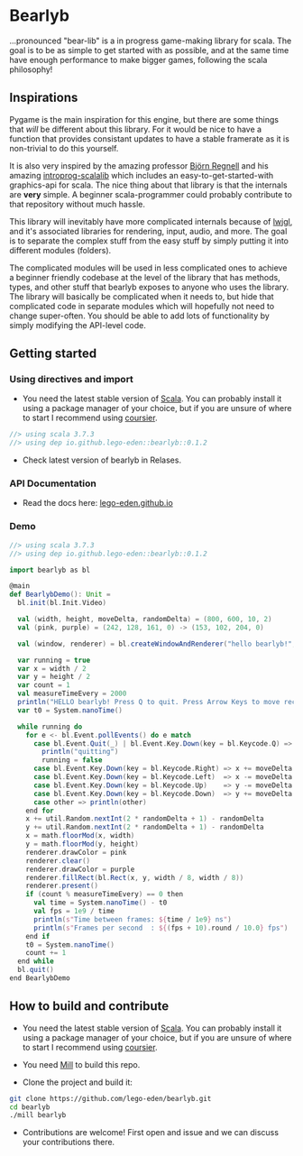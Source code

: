 # Bearlyb
...pronounced "bear-lib" is a in progress game-making library for scala. The goal is to be as simple to get started with as possible, and at the same time have enough performance to make bigger games, following the scala philosophy!

## Inspirations
Pygame is the main inspiration for this engine, but there are some things that *will* be different about this library. For it would be nice to have a function that provides consistant updates to have a stable framerate as it is non-trivial to do this yourself.

It is also very inspired by the amazing professor [Björn Regnell](https://github.com/bjornregnell) and his amazing [introprog-scalalib](https://github.com/lunduniversity/introprog-scalalib) which includes an easy-to-get-started-with graphics-api for scala. The nice thing about that library is that the internals are **very** simple. A beginner scala-programmer could probably contribute to that repository without much hassle.

This library will inevitably have more complicated internals because of [lwjgl](https://www.lwjgl.org/), and it's associated libraries for rendering, input, audio, and more. The goal is to separate the complex stuff from the easy stuff by simply putting it into different modules (folders). 

The complicated modules will be used in less complicated ones to achieve a beginner friendly codebase at the level of the library that has methods, types, and other stuff that bearlyb exposes to anyone who uses the library. The library will basically be complicated when it needs to, but hide that complicated code in separate modules which will hopefully not need to change super-often. You should be able to add lots of functionality by simply modifying the API-level code.

## Getting started

### Using directives and import

* You need the latest stable version of [Scala](https://www.scala-lang.org/). You can probably install it using a package manager of your choice, but if you are unsure of where to start I recommend using [coursier](https://get-coursier.io/).

```scala
//> using scala 3.7.3
//> using dep io.github.lego-eden::bearlyb::0.1.2 
```

* Check latest version of bearlyb in Relases.

### API Documentation

* Read the docs here: [lego-eden.github.io](https://lego-eden.github.io/)

### Demo

```scala
//> using scala 3.7.3
//> using dep io.github.lego-eden::bearlyb::0.1.2 

import bearlyb as bl

@main
def BearlybDemo(): Unit =
  bl.init(bl.Init.Video)

  val (width, height, moveDelta, randomDelta) = (800, 600, 10, 2)
  val (pink, purple) = (242, 128, 161, 0) -> (153, 102, 204, 0)

  val (window, renderer) = bl.createWindowAndRenderer("hello bearlyb!", width, height)

  var running = true
  var x = width / 2
  var y = height / 2
  var count = 1
  val measureTimeEvery = 2000
  println("HELLO bearlyb! Press Q to quit. Press Arrow Keys to move rectangle.")
  var t0 = System.nanoTime()

  while running do
    for e <- bl.Event.pollEvents() do e match
      case bl.Event.Quit(_) | bl.Event.Key.Down(key = bl.Keycode.Q) =>
        println("quitting")
        running = false
      case bl.Event.Key.Down(key = bl.Keycode.Right) => x += moveDelta
      case bl.Event.Key.Down(key = bl.Keycode.Left)  => x -= moveDelta
      case bl.Event.Key.Down(key = bl.Keycode.Up)    => y -= moveDelta
      case bl.Event.Key.Down(key = bl.Keycode.Down)  => y += moveDelta
      case other => println(other)
    end for
    x += util.Random.nextInt(2 * randomDelta + 1) - randomDelta
    y += util.Random.nextInt(2 * randomDelta + 1) - randomDelta
    x = math.floorMod(x, width)
    y = math.floorMod(y, height)
    renderer.drawColor = pink
    renderer.clear()
    renderer.drawColor = purple
    renderer.fillRect(bl.Rect(x, y, width / 8, width / 8))
    renderer.present()
    if (count % measureTimeEvery) == 0 then 
      val time = System.nanoTime() - t0
      val fps = 1e9 / time
      println(s"Time between frames: ${time / 1e9} ns")
      println(s"Frames per second  : ${(fps + 10).round / 10.0} fps")
    end if
    t0 = System.nanoTime()
    count += 1
  end while
  bl.quit()
end BearlybDemo
```


## How to build and contribute

* You need the latest stable version of [Scala](https://www.scala-lang.org/). You can probably install it using a package manager of your choice, but if you are unsure of where to start I recommend using [coursier](https://get-coursier.io/).

* You need [Mill](https://mill-build.org) to build this repo.

* Clone the project and build it:
 
```bash
git clone https://github.com/lego-eden/bearlyb.git
cd bearlyb
./mill bearlyb
```

* Contributions are welcome! First open and issue and we can discuss your contributions there.
